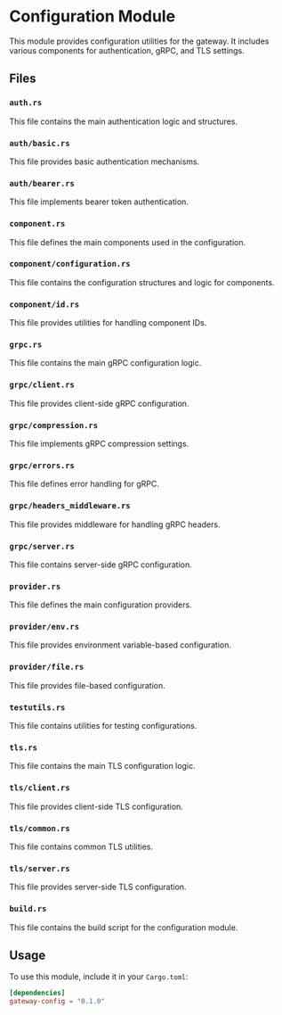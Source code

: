 # Configuration Module

This module provides configuration utilities for the gateway. It includes
various components for authentication, gRPC, and TLS settings.

## Files

### `auth.rs`

This file contains the main authentication logic and structures.

### `auth/basic.rs`

This file provides basic authentication mechanisms.

### `auth/bearer.rs`

This file implements bearer token authentication.

### `component.rs`

This file defines the main components used in the configuration.

### `component/configuration.rs`

This file contains the configuration structures and logic for components.

### `component/id.rs`

This file provides utilities for handling component IDs.

### `grpc.rs`

This file contains the main gRPC configuration logic.

### `grpc/client.rs`

This file provides client-side gRPC configuration.

### `grpc/compression.rs`

This file implements gRPC compression settings.

### `grpc/errors.rs`

This file defines error handling for gRPC.

### `grpc/headers_middleware.rs`

This file provides middleware for handling gRPC headers.

### `grpc/server.rs`

This file contains server-side gRPC configuration.

### `provider.rs`

This file defines the main configuration providers.

### `provider/env.rs`

This file provides environment variable-based configuration.

### `provider/file.rs`

This file provides file-based configuration.

### `testutils.rs`

This file contains utilities for testing configurations.

### `tls.rs`

This file contains the main TLS configuration logic.

### `tls/client.rs`

This file provides client-side TLS configuration.

### `tls/common.rs`

This file contains common TLS utilities.

### `tls/server.rs`

This file provides server-side TLS configuration.

### `build.rs`

This file contains the build script for the configuration module.

## Usage

To use this module, include it in your `Cargo.toml`:

```toml
[dependencies]
gateway-config = "0.1.0"
```
